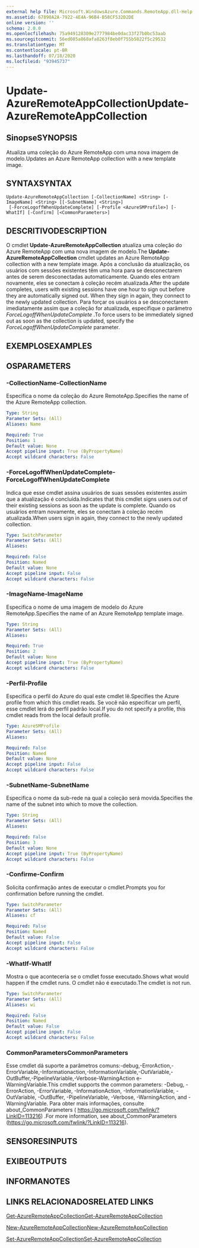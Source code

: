 ```yaml
---
external help file: Microsoft.WindowsAzure.Commands.RemoteApp.dll-Help.xml
ms.assetid: 67890A2A-7922-4E4A-96B4-B58CF532D2DE
online version: ''
schema: 2.0.0
ms.openlocfilehash: 75a949128309e2777984be0dac33f27b0bc53aab
ms.sourcegitcommit: 56ed085a868afa8263f8eb0f755b5822f5c29532
ms.translationtype: MT
ms.contentlocale: pt-BR
ms.lasthandoff: 07/18/2020
ms.locfileid: "93945737"
---
```

# <span data-ttu-id="e9be8-101">Update-AzureRemoteAppCollection</span><span class="sxs-lookup"><span data-stu-id="e9be8-101">Update-AzureRemoteAppCollection</span></span>

## <span data-ttu-id="e9be8-102">Sinopse</span><span class="sxs-lookup"><span data-stu-id="e9be8-102">SYNOPSIS</span></span>
<span data-ttu-id="e9be8-103">Atualiza uma coleção do Azure RemoteApp com uma nova imagem de modelo.</span><span class="sxs-lookup"><span data-stu-id="e9be8-103">Updates an Azure RemoteApp collection with a new template image.</span></span>

## <span data-ttu-id="e9be8-104">SYNTAX</span><span class="sxs-lookup"><span data-stu-id="e9be8-104">SYNTAX</span></span>

```
Update-AzureRemoteAppCollection [-CollectionName] <String> [-ImageName] <String> [[-SubnetName] <String>]
 [-ForceLogoffWhenUpdateComplete] [-Profile <AzureSMProfile>] [-WhatIf] [-Confirm] [<CommonParameters>]
```

## <span data-ttu-id="e9be8-105">DESCRITIVO</span><span class="sxs-lookup"><span data-stu-id="e9be8-105">DESCRIPTION</span></span>
<span data-ttu-id="e9be8-106">O cmdlet **Update-AzureRemoteAppCollection** atualiza uma coleção do Azure RemoteApp com uma nova imagem de modelo.</span><span class="sxs-lookup"><span data-stu-id="e9be8-106">The **Update-AzureRemoteAppCollection** cmdlet updates an Azure RemoteApp collection with a new template image.</span></span>
<span data-ttu-id="e9be8-107">Após a conclusão da atualização, os usuários com sessões existentes têm uma hora para se desconectarem antes de serem desconectadas automaticamente. Quando eles entram novamente, eles se conectam à coleção recém atualizada.</span><span class="sxs-lookup"><span data-stu-id="e9be8-107">After the update completes, users with existing sessions have one hour to sign out before they are automatically signed out. When they sign in again, they connect to the newly updated collection.</span></span>
<span data-ttu-id="e9be8-108">Para forçar os usuários a se desconectarem imediatamente assim que a coleção for atualizada, especifique o parâmetro *ForceLogoffWhenUpdateComplete* .</span><span class="sxs-lookup"><span data-stu-id="e9be8-108">To force users to be immediately signed out as soon as the collection is updated, specify the *ForceLogoffWhenUpdateComplete* parameter.</span></span>

## <span data-ttu-id="e9be8-109">EXEMPLOS</span><span class="sxs-lookup"><span data-stu-id="e9be8-109">EXAMPLES</span></span>

## <span data-ttu-id="e9be8-110">OS</span><span class="sxs-lookup"><span data-stu-id="e9be8-110">PARAMETERS</span></span>

### <span data-ttu-id="e9be8-111">-CollectionName</span><span class="sxs-lookup"><span data-stu-id="e9be8-111">-CollectionName</span></span>
<span data-ttu-id="e9be8-112">Especifica o nome da coleção do Azure RemoteApp.</span><span class="sxs-lookup"><span data-stu-id="e9be8-112">Specifies the name of the Azure RemoteApp collection.</span></span>

```yaml
Type: String
Parameter Sets: (All)
Aliases: Name

Required: True
Position: 1
Default value: None
Accept pipeline input: True (ByPropertyName)
Accept wildcard characters: False
```

### <span data-ttu-id="e9be8-113">-ForceLogoffWhenUpdateComplete</span><span class="sxs-lookup"><span data-stu-id="e9be8-113">-ForceLogoffWhenUpdateComplete</span></span>
<span data-ttu-id="e9be8-114">Indica que esse cmdlet assina usuários de suas sessões existentes assim que a atualização é concluída.</span><span class="sxs-lookup"><span data-stu-id="e9be8-114">Indicates that this cmdlet signs users out of their existing sessions as soon as the update is complete.</span></span>
<span data-ttu-id="e9be8-115">Quando os usuários entram novamente, eles se conectam à coleção recém atualizada.</span><span class="sxs-lookup"><span data-stu-id="e9be8-115">When users sign in again, they connect to the newly updated collection.</span></span>

```yaml
Type: SwitchParameter
Parameter Sets: (All)
Aliases: 

Required: False
Position: Named
Default value: None
Accept pipeline input: False
Accept wildcard characters: False
```

### <span data-ttu-id="e9be8-116">-ImageName</span><span class="sxs-lookup"><span data-stu-id="e9be8-116">-ImageName</span></span>
<span data-ttu-id="e9be8-117">Especifica o nome de uma imagem de modelo do Azure RemoteApp.</span><span class="sxs-lookup"><span data-stu-id="e9be8-117">Specifies the name of an Azure RemoteApp template image.</span></span>

```yaml
Type: String
Parameter Sets: (All)
Aliases: 

Required: True
Position: 2
Default value: None
Accept pipeline input: True (ByPropertyName)
Accept wildcard characters: False
```

### <span data-ttu-id="e9be8-118">-Perfil</span><span class="sxs-lookup"><span data-stu-id="e9be8-118">-Profile</span></span>
<span data-ttu-id="e9be8-119">Especifica o perfil do Azure do qual este cmdlet lê.</span><span class="sxs-lookup"><span data-stu-id="e9be8-119">Specifies the Azure profile from which this cmdlet reads.</span></span>
<span data-ttu-id="e9be8-120">Se você não especificar um perfil, esse cmdlet lerá do perfil padrão local.</span><span class="sxs-lookup"><span data-stu-id="e9be8-120">If you do not specify a profile, this cmdlet reads from the local default profile.</span></span>

```yaml
Type: AzureSMProfile
Parameter Sets: (All)
Aliases: 

Required: False
Position: Named
Default value: None
Accept pipeline input: False
Accept wildcard characters: False
```

### <span data-ttu-id="e9be8-121">-SubnetName</span><span class="sxs-lookup"><span data-stu-id="e9be8-121">-SubnetName</span></span>
<span data-ttu-id="e9be8-122">Especifica o nome da sub-rede na qual a coleção será movida.</span><span class="sxs-lookup"><span data-stu-id="e9be8-122">Specifies the name of the subnet into which to move the collection.</span></span>

```yaml
Type: String
Parameter Sets: (All)
Aliases: 

Required: False
Position: 3
Default value: None
Accept pipeline input: True (ByPropertyName)
Accept wildcard characters: False
```

### <span data-ttu-id="e9be8-123">-Confirme</span><span class="sxs-lookup"><span data-stu-id="e9be8-123">-Confirm</span></span>
<span data-ttu-id="e9be8-124">Solicita confirmação antes de executar o cmdlet.</span><span class="sxs-lookup"><span data-stu-id="e9be8-124">Prompts you for confirmation before running the cmdlet.</span></span>

```yaml
Type: SwitchParameter
Parameter Sets: (All)
Aliases: cf

Required: False
Position: Named
Default value: False
Accept pipeline input: False
Accept wildcard characters: False
```

### <span data-ttu-id="e9be8-125">-WhatIf</span><span class="sxs-lookup"><span data-stu-id="e9be8-125">-WhatIf</span></span>
<span data-ttu-id="e9be8-126">Mostra o que aconteceria se o cmdlet fosse executado.</span><span class="sxs-lookup"><span data-stu-id="e9be8-126">Shows what would happen if the cmdlet runs.</span></span>
<span data-ttu-id="e9be8-127">O cmdlet não é executado.</span><span class="sxs-lookup"><span data-stu-id="e9be8-127">The cmdlet is not run.</span></span>

```yaml
Type: SwitchParameter
Parameter Sets: (All)
Aliases: wi

Required: False
Position: Named
Default value: False
Accept pipeline input: False
Accept wildcard characters: False
```

### <span data-ttu-id="e9be8-128">CommonParameters</span><span class="sxs-lookup"><span data-stu-id="e9be8-128">CommonParameters</span></span>
<span data-ttu-id="e9be8-129">Esse cmdlet dá suporte a parâmetros comuns:-debug,-ErrorAction,-ErrorVariable,-Informationaction,-InformationVariable,-OutVariable,-OutBuffer,-PipelineVariable,-Verbose-WarningAction e-WarningVariable.</span><span class="sxs-lookup"><span data-stu-id="e9be8-129">This cmdlet supports the common parameters: -Debug, -ErrorAction, -ErrorVariable, -InformationAction, -InformationVariable, -OutVariable, -OutBuffer, -PipelineVariable, -Verbose, -WarningAction, and -WarningVariable.</span></span> <span data-ttu-id="e9be8-130">Para obter mais informações, consulte about_CommonParameters ( https://go.microsoft.com/fwlink/?LinkID=113216) .</span><span class="sxs-lookup"><span data-stu-id="e9be8-130">For more information, see about_CommonParameters (https://go.microsoft.com/fwlink/?LinkID=113216).</span></span>

## <span data-ttu-id="e9be8-131">SENSORES</span><span class="sxs-lookup"><span data-stu-id="e9be8-131">INPUTS</span></span>

## <span data-ttu-id="e9be8-132">EXIBE</span><span class="sxs-lookup"><span data-stu-id="e9be8-132">OUTPUTS</span></span>

## <span data-ttu-id="e9be8-133">INFORMA</span><span class="sxs-lookup"><span data-stu-id="e9be8-133">NOTES</span></span>

## <span data-ttu-id="e9be8-134">LINKS RELACIONADOS</span><span class="sxs-lookup"><span data-stu-id="e9be8-134">RELATED LINKS</span></span>

[<span data-ttu-id="e9be8-135">Get-AzureRemoteAppCollection</span><span class="sxs-lookup"><span data-stu-id="e9be8-135">Get-AzureRemoteAppCollection</span></span>](./Get-AzureRemoteAppCollection.md)

[<span data-ttu-id="e9be8-136">New-AzureRemoteAppCollection</span><span class="sxs-lookup"><span data-stu-id="e9be8-136">New-AzureRemoteAppCollection</span></span>](./New-AzureRemoteAppCollection.md)

[<span data-ttu-id="e9be8-137">Set-AzureRemoteAppCollection</span><span class="sxs-lookup"><span data-stu-id="e9be8-137">Set-AzureRemoteAppCollection</span></span>](./Set-AzureRemoteAppCollection.md)


